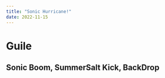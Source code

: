 ```yaml
---
title: "Sonic Hurricane!"
date: 2022-11-15
---
```

# Guile
## Sonic Boom, SummerSalt Kick, BackDrop
